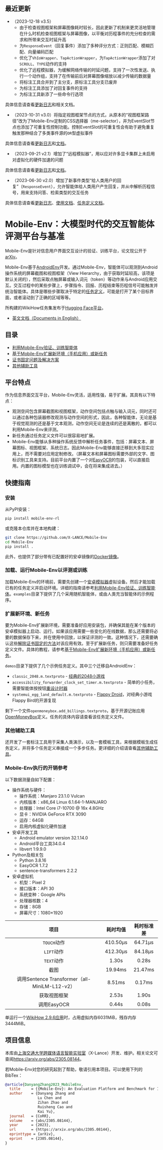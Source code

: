 <!-- vimc: call SyntaxRange#Include('```sh', '```', 'sh', 'NonText'): -->
<!-- vimc: call SyntaxRange#Include('```bibtex', '```', 'bib', 'NonText'): -->
<!-- vim: set nospell iminsert=2: -->

## 最近更新

* （2023-12-18 v3.5）
  * 由于检查视图框架和屏幕图像耗时较长，因此更新了机制来更灵活地管理在什么时机检查视图框架与屏幕图像，以平衡对历程事件的充分检查的需求和所带来交互时延升高
  * 为`ResponseEvent`（回复事件）添加了多种评分方式：正则匹配、模糊匹配、向量编码匹配
  * 优化了`VhIoWrapper`、`TapActionWrapper`，为`TapActionWrapper`添加了对`SCROLL`、`TYPE`动作的支持
  * 优化了远程模拟器，为缓解网络传输的时延问题，支持了一次性发送、执行一个动作组，支持了在传输前后对屏幕图像缩放以减少传输的数据量
  * 将标注工具合并到了主分支，原标注工具分支已废弃
  * 为标注工具添加了对回复事件的支持
  * 为标注工具新添了一些命令行选项

具体信息请查看[更新日志](Changelog)和相关文档。

* （2023-10-31 v3.0）将指定视图框架节点的方式，从原本的“视图框架路径”改为了Mobile-Env定制的CSS选择器（me-selector），并为EventSlot节点也添加了可重复性控制功能。控制EventSlot的可重复性会有助于避免重复触发那种结合了多类事件源的`OR`型虚拟事件

具体信息请查看[更新日志](Changelog)和[文档](docs/task-definition-zh.md)。

* （2023-09-21 v2.1）增加了“远程模拟器”，用以应对许多显卡集群上未启用对虚拟化的硬件加速的问题

具体信息请查看[更新日志](Changelog)和[文档](docs/env-usage-zh.md)。

* （2023-06-30 v2.0）增加了新事件类型“给人类用户的回复”（`ResponseEvent`），允许智能体给人类用户产生回复，并从中解析历程信号，用来支持问答、检索类型的交互任务

具体信息请查看[更新日志](Changelog)、[使用文档](docs/env-usage-zh.md)、[任务定义文档](docs/task-definition-zh.md)。

# Mobile-Env：大模型时代的交互智能体评测平台与基准

Mobile-Env是针对信息用户界面交互设计的验证、训练平台，论文现公开于[arXiv](https://arxiv.org/abs/2305.08144)。

Mobile-Env基于[AndroidEnv](https://github.com/deepmind/android_env)开发。通过Mobile-Env，智能体可以观测到Android操作系统的屏幕截图和视图框架（View Hierarchy，由于获取时延较高，该项是默认关闭的），然后采取点触屏幕或输入词元（token）等动作来与Android应用交互。交互过程中的某些步骤上，步骤指令、回报、历程结束等历程信号可能触发并统治智能体。具体是哪些步骤取决于特定的[任务定义](docs/task-definition-zh.md)，可能是打开了某个目标界面，或者滚动到了正确的区域等等。

所构建的WikiHow任务集发布于[Hugging Face平台](https://huggingface.co/datasets/zdy023/WikiHow-taskset)。

* [英文文档（Documents in English）](README.md)

## 目录

* [利用Mobile-Env验证、训练智能体](docs/env-usage-zh.md)
* [基于Mobile-Env扩展新环境（手机应用）或新任务](docs/task-definition-zh.md)
* [证书固定问题及解决方案](docs/dynamic-app-zh.md)
* [其他辅助工具](docs/other-tools-zh.md)

## 平台特点

作为信息界面交互平台，Mobile-Env灵活，适用性强，易于扩展。其具有以下特点：

* 观测空间包含屏幕截图和视图框架，动作空间包括点触与输入词元，同时还可以通过各种包装器修改观测与动作空间的形式，因此，各种智能体，无论是基于视觉观测的还是基于文本观测，动作空间无论是连续的还是离散的，都可以利用Mobile-Env来评测。
* 新任务通过任务定义文件可以很容易地扩展。
* Mobile-Env能够从多种操作系统反馈中解析任务事件，包括：屏幕文本、屏幕图标、视图框架、系统日志。因此Mobile-Env能够直接迁移到大多现实应用上，而不需要对应用定制修改。（屏幕文本和屏幕图标需要外部的文字、图标识别工具来支持。目前平台内置了一个对[EasyOCR](https://github.com/JaidedAI/EasyOCR)的包装，可以直接启用。内置的图标模型也在训练调试中，会在将来集成进去。）

## 快捷指南

### 安装

从PyPI安装：

```sh
pip install mobile-env-rl
```

或克隆本仓库并在本地构建：

```sh
git clone https://github.com/X-LANCE/Mobile-Env
cd Mobile-Env
pip install .
```

此外，也提供了部分带有已配置好的安卓镜像的[Docker镜像](https://hub.docker.com/r/zdy023/mobile-env-rl)。

### 加载、运行Mobile-Env以评测或训练

加载Mobile-Env的环境前，需要先创建一个[安卓模拟器](https://developer.android.com/about)虚拟设备。然后才能加载已有的任务定义并启动环境。详细的指南请参考[利用Mobile-Env验证、训练智能体](docs/env-usage-zh.md)。`examples`目录下提供了几个采用随机智能体，或由人类充当智能体的示例程序。

### 扩展新环境、新任务

要为Mobile-Env扩展新环境，需要准备好应用安装包，并确保其能在某个版本的安卓模拟器上启动、运行。如果该应用需要一些变化的在线数据，那么还需要将必要的数据保存下来，并在使用中回放，以保证评测的一致。这种情况下，还需要确认这些[解除证书固定的方法](docs/dynamic-app-zh.md)对该应用有效。至于扩展新任务，则只需要准备好任务定义文件。具体的教程，请参考[基于Mobile-Env扩展新环境（手机应用）或新任务](docs/task-definition-zh.md)。

`demos`目录下提供了几个示例任务定义。其中三个迁移自AndroidEnv：

* `classic_2048.m.textproto` - [经典的2048小游戏](https://github.com/google-deepmind/android_env/blob/main/docs/example_tasks.md#classic-2048)
* `accessibility_forwarder_clock_set_timer.m.textproto` - 简单的小任务，需要智能体按按钮[重设计时器](https://github.com/google-deepmind/android_env/blob/main/docs/example_tasks.md#accessibility-forwarder)
* `systemui_egg_land_default.m.textproto` - [Flappy Droid](https://github.com/google-deepmind/android_env/blob/main/docs/example_tasks.md#flappydroid)，对经典小游戏Flappy Bird的开源复现

剩下一个文件`openmoneybox.add_billings.textproto`，基于开源记账应用[OpenMoneyBox](https://f-droid.org/en/packages/com.igisw.openmoneybox/)定义。任务的具体内容请查看该任务定义文件。

### 其他辅助工具

还开发了一套标注工具用于采集人类演示，以及一套模板工具，来根据模板生成任务定义，并将多个任务定义串接成一个多步任务。更详细的介绍请查看[其他辅助工具](docs/other-tools-zh.md)。

### Mobile-Env执行的开销参考

以下数据测量自如下配置：

* 操作系统与硬件：
  * 操作系统：Manjaro 23.1.0 Vulcan
  * 内核版本：x86\_64 Linux 6.1.64-1-MANJARO
  * 处理器：Intel Core i7-10700 @ 16x 4.8GHz
  * 显卡：NVIDIA GeForce RTX 3090
  * 运存：64GB
  * 启用内核虚拟化硬件加速
* 安卓开发工具
  * Android emulator version 32.1.14.0
  * Android平台工具34.0.4
  * libvert 1:9.9.0
* Python及相关包
  * Python 3.8.16
  * EasyOCR 1.7.2
  * sentence-transformers 2.2.2
* 安卓虚拟机
  * 机型：Pixel 2
  * 接口版本：API 30
  * 系统变种：Google APIs
  * 处理器核数：4
  * 存储：8GB
  * 屏幕尺寸：1080×1920

|                      项目                     | 耗时均值 | 耗时标准差 |
|:---------------------------------------------:|:--------:|:----------:|
|                  `TOUCH`动作                  | 410.50µs |   64.71µs  |
|                   `LIFT`动作                  | 412.30µs |   84.18µs  |
|                   `TEXT`动作                  |   1.30s  |    0.28s   |
|                      截图                     |  19.94ms |   21.47ms  |
| 调用Sentence Transformer（all-MiniLM-L12-v2） |  8.51ms  |   0.17ms   |
|                  获取视图框架                 |   2.53s  |    1.90s   |
|                  调用EasyOCR                  |   0.44s  |    0.08s   |

单运行一个[WikiHow 2.9.6应用](https://apkcombo.com/zh/wikihow-how-to-do-anything/com.wikihow.wikihowapp/download/apk)时，占用虚拟内存6031MiB，残存内存3444MiB。

## 项目信息

本库由[上海交通大学跨媒体语言智能实验室](https://x-lance.sjtu.edu.cn/en)（X-Lance）开发、维护。相关论文可查阅<https://arxiv.org/abs/2305.08144>。

若Mobile-Env对您的研究起到了帮助，敬请引用本项目。可以使用下列的BibTex：

```bibtex
@article{DanyangZhang2023_MobileEnv,
  title     = {{Mobile-Env}: An Evaluation Platform and Benchmark for Interactive Agents in LLM Era},
  author    = {Danyang Zhang and
               Lu Chen and
               Zihan Zhao and
               Ruisheng Cao and
               Kai Yu},
  journal   = {CoRR},
  volume    = {abs/2305.08144},
  year      = {2023},
  url       = {https://arxiv.org/abs/2305.08144},
  eprinttype = {arXiv},
  eprint    = {2305.08144},
}
```
